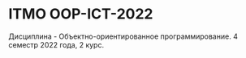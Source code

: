 # ITMO OOP-ICT-2022
Дисциплина - Объектно-ориентированное программирование. 4 семестр 2022 года, 2 курс.
